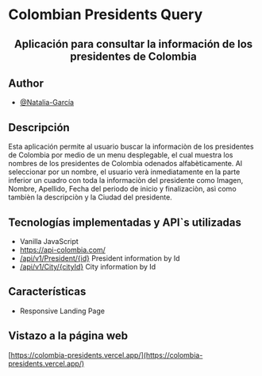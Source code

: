 # Colombian Presidents Query

<h2 align="center">Aplicación para consultar la información de los presidentes de Colombia</h2>

## Author
- [@Natalia-García](https://github.com/natagr23)

## Descripción
Esta aplicación permite al usuario buscar la informaciòn de los presidentes de Colombia por medio de un menu desplegable, el cual muestra los nombres de los presidentes de Colombia odenados alfabèticamente. 
Al seleccionar por un nombre, el usuario verà inmediatamente en la parte inferior un cuadro con toda la informaciòn del presidente como Imagen, Nombre, Apellido, Fecha del periodo de inicio y finalizaciòn, asì como tambièn la descripciòn y la Ciudad del presidente.

## Tecnologías implementadas y API`s utilizadas
- Vanilla JavaScript
- https://api-colombia.com/
- [/api/v1/President/{id}](https://api-colombia.com/api/v1/President) President information by Id
- [/api/v1/City/{cityId}](https://api-colombia.com/api/v1/City) City information by Id


## Características
- Responsive Landing Page

## Vistazo a la página web

[https://colombia-presidents.vercel.app/](https://colombia-presidents.vercel.app/) 
